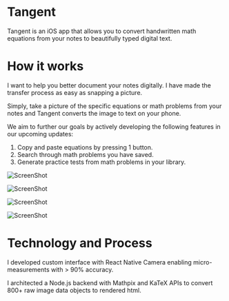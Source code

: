 # Tangent

Tangent is an iOS app that allows you to convert handwritten math equations from your notes to beautifully typed digital text.

# How it works

I want to help you better document your notes digitally.
I have made the transfer process as easy as snapping a picture.

Simply, take a picture of the specific equations or math problems from your notes and Tangent converts the image to text on your phone.

We aim to further our goals by actively developing the following features in our upcoming updates:
1. Copy and paste equations by pressing 1 button.
2. Search through math problems you have saved.
3. Generate practice tests from math problems in your library.


![ScreenShot](https://i.imgur.com/7rLxAHYh.png)

![ScreenShot](https://i.imgur.com/OWFDFz2h.png)

![ScreenShot](https://i.imgur.com/dMlbVosh.png)

![ScreenShot](https://i.imgur.com/6iM16Izh.png)

# Technology and Process

I developed custom interface with React Native Camera enabling micro-measurements with > 90% accuracy.

I architected a Node.js backend with Mathpix and KaTeX APIs to convert 800+ raw image data objects to rendered html.
